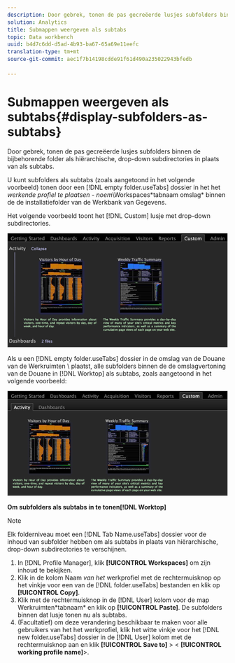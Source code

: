 ```yaml
---
description: Door gebrek, tonen de pas gecreëerde lusjes subfolders binnen de bijbehorende folder als hiërarchische, drop-down subdirectories in plaats van als subtabs.
solution: Analytics
title: Submappen weergeven als subtabs
topic: Data workbench
uuid: b4d7c6dd-d5ad-4b93-ba67-65a69e11eefc
translation-type: tm+mt
source-git-commit: aec1f7b14198cdde91f61d490a235022943bfedb

---
```



# Submappen weergeven als subtabs{#display-subfolders-as-subtabs}

Door gebrek, tonen de pas gecreëerde lusjes subfolders binnen de bijbehorende folder als hiërarchische, drop-down subdirectories in plaats van als subtabs.

U kunt subfolders als subtabs (zoals aangetoond in het volgende voorbeeld) tonen door een [!DNL empty folder.useTabs] dossier in het het *werkende profiel te plaatsen - noem*\Workspaces\*tabnaam omslag* binnen de de installatiefolder van de Werkbank van Gegevens.

Het volgende voorbeeld toont het [!DNL Custom] lusje met drop-down subdirectories.

![](assets/client-sub.png)

Als u een [!DNL empty folder.useTabs] dossier in de omslag van de Douane van de Werkruimten \ plaatst, alle subfolders binnen de de omslagvertoning van de Douane in [!DNL Worktop] als subtabs, zoals aangetoond in het volgende voorbeeld:

![](assets/client-sub2.png)

**Om subfolders als subtabs in te tonen[!DNL Worktop]**

>[!NOTE]
>
>Elk folderniveau moet een [!DNL Tab Name.useTabs] dossier voor de inhoud van subfolder hebben om als subtabs in plaats van hiërarchische, drop-down subdirectories te verschijnen.

1. In [!DNL Profile Manager], klik **[!UICONTROL Workspaces]** om zijn inhoud te bekijken.
1. Klik in de kolom Naam *van het* werkprofiel met de rechtermuisknop op het vinkje voor een van de [!DNL folder.useTabs] bestanden en klik op **[!UICONTROL Copy]**.
1. Klik met de rechtermuisknop in de [!DNL User] kolom voor de map Werkruimten\*tabnaam* en klik op **[!UICONTROL Paste]**. De subfolders binnen dat lusje tonen nu als subtabs.
1. (Facultatief) om deze verandering beschikbaar te maken voor alle gebruikers van het het werkprofiel, klik het witte vinkje voor het [!DNL new folder.useTabs] dossier in de [!DNL User] kolom met de rechtermuisknop aan en klik **[!UICONTROL Save to]** > &lt; **[!UICONTROL working profile name]**>.

